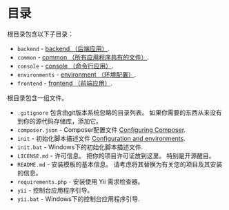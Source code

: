 目录
===========

根目录包含以下子目录：

- `backend` - [backend （后端应用）](structure-applications.md).
- `common` - [common （所有应用程序共有的文件）](structure-applications.md).
- `console` - [console （命令行应用）](structure-applications.md).
- `environments` - [environment （环境配置）](structure-environments.md).
- `frontend` - [frontend （前端应用）](structure-applications.md).

根目录包含一组文件。

- `.gitignore` 包含由git版本系统忽略的目录列表。 如果你需要的东西从来没有到你的源代码存储库，添加它。
- `composer.json` - Composer配置文件 [Configuring Composer](start-composer.md).
- `init` - 初始化脚本描述文件 [Configuration and environments](structure-environments.md).
- `init.bat` - Windows下的初始化脚本描述文件.
- `LICENSE.md` - 许可信息。 把你的项目许可证放到这里。 特别是开源醒目。
- `README.md` - 安装模板的基本信息。 请考虑将其替换为有关您的项目及其安装的信息。
- `requirements.php` - 安装使用 Yii 需求检查器。
- `yii` - 控制台应用程序引导。
- `yii.bat` - Windows下的控制台应用程序引导.
